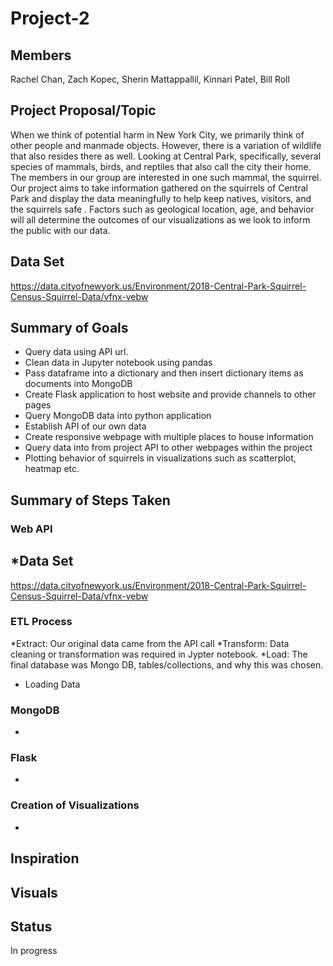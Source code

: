 # Project-2

Members
----------------
Rachel Chan,
Zach Kopec,
Sherin Mattappallil,
Kinnari Patel,
Bill Roll 

Project Proposal/Topic
----------------
 When we think of potential harm in New York City, we primarily think of other people and manmade objects. However, there is a variation of wildlife that also 
resides there as well. Looking at Central Park, specifically, several species of mammals, birds, and reptiles that also call the city their home. The members in our 
group are interested in one such mammal, the squirrel. Our project aims to take information gathered on the squirrels of Central Park and display the data 
meaningfully to help keep natives, visitors, and the squirrels safe . Factors such as geological location, age, and behavior will all determine the outcomes of our
visualizations as we look to inform the public with our data.

Data Set
----------------
https://data.cityofnewyork.us/Environment/2018-Central-Park-Squirrel-Census-Squirrel-Data/vfnx-vebw

Summary of Goals
----------------
* Query data using API url.
* Clean data in Jupyter notebook using pandas
* Pass dataframe into a dictionary and then insert dictionary items as documents into MongoDB
* Create Flask application to host website and provide channels to other pages
* Query MongoDB data into python application  
* Establish API of our own data
* Create responsive webpage with multiple places to house information
* Query data into from project API to other webpages within the project
* Plotting behavior of squirrels in visualizations such as scatterplot, heatmap etc. 

Summary of Steps Taken
----------------

###  Web API 
*Data Set
----------------
https://data.cityofnewyork.us/Environment/2018-Central-Park-Squirrel-Census-Squirrel-Data/vfnx-vebw


### ETL Process 
*Extract: Our original data came from the API call 
*Transform: Data cleaning or transformation was required in Jypter notebook.
*Load: The final database was Mongo DB, tables/collections, and why this was chosen.

* Loading Data

### MongoDB
*

### Flask
*

### Creation of  Visualizations
*



Inspiration
----------------


Visuals
----------------


Status
----------------
In progress


